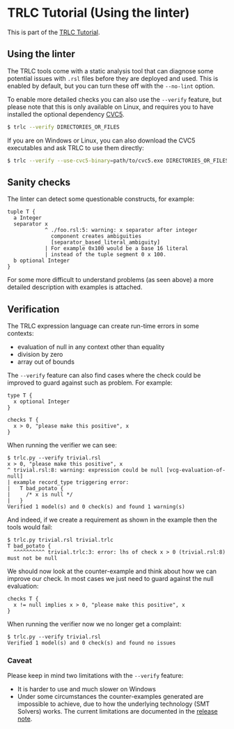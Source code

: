 # TRLC Tutorial (Using the linter)

This is part of the [TRLC Tutorial](TUTORIAL.md).

## Using the linter

The TRLC tools come with a static analysis tool that can diagnose some
potential issues with `.rsl` files before they are deployed and
used. This is enabled by default, but you can turn these off with the
`--no-lint` option.

To enable more detailed checks you can also use the `--verify`
feature, but please note that this is only available on Linux, and
requires you to have installed the optional dependency
[CVC5](https://pypi.org/project/cvc5).

```bash
$ trlc --verify DIRECTORIES_OR_FILES
```

If you are on Windows or Linux, you can also download the CVC5
executables and ask TRLC to use them directly:

```bash
$ trlc --verify --use-cvc5-binary=path/to/cvc5.exe DIRECTORIES_OR_FILES
```

## Sanity checks

The linter can detect some questionable constructs, for example:

```
tuple T {
  a Integer
  separator x
            ^ ./foo.rsl:5: warning: x separator after integer
              component creates ambiguities
              [separator_based_literal_ambiguity]
            | For example 0x100 would be a base 16 literal
            | instead of the tuple segment 0 x 100.
  b optional Integer
}
```

For some more difficult to understand problems (as seen above) a more
detailed description with examples is attached.

## Verification

The TRLC expression language can create run-time errors in some
contexts:

* evaluation of null in any context other than equality
* division by zero
* array out of bounds

The `--verify` feature can also find cases where the check
could be improved to guard against such as problem. For example:

```trlc
type T {
  x optional Integer
}

checks T {
  x > 0, "please make this positive", x
}
```

When running the verifier we can see:

```plain
$ trlc.py --verify trivial.rsl
x > 0, "please make this positive", x
^ trivial.rsl:8: warning: expression could be null [vcg-evaluation-of-null]
| example record_type triggering error:
|   T bad_potato {
|     /* x is null */
|   }
Verified 1 model(s) and 0 check(s) and found 1 warning(s)
```

And indeed, if we create a requirement as shown in the example then
the tools would fail:

```plain
$ trlc.py trivial.rsl trivial.trlc
T bad_potato {
  ^^^^^^^^^^ trivial.trlc:3: error: lhs of check x > 0 (trivial.rsl:8) must not be null
```

We should now look at the counter-example and think about how we can
improve our check. In most cases we just need to guard against the
null evaluation:

```trlc
checks T {
  x != null implies x > 0, "please make this positive", x
}
```

When running the verifier now we no longer get a complaint:

```plain
$ trlc.py --verify trivial.rsl
Verified 1 model(s) and 0 check(s) and found no issues
```

### Caveat

Please keep in mind two limitations with the `--verify`
feature:

* It is harder to use and much slower on Windows
* Under some circumstances the counter-examples generated are
  impossible to achieve, due to how the underlying technology (SMT
  Solvers) works. The current limitations are documented in the
  [release note](CHANGELOG.md).
